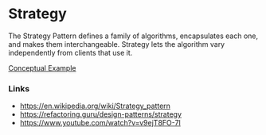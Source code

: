 # Strategy

The Strategy Pattern defines a family of algorithms, encapsulates each one, and makes them interchangeable. Strategy lets the algorithm vary independently from clients that use it.

[Conceptual Example](examples/conceptual.ts)

### Links

- https://en.wikipedia.org/wiki/Strategy_pattern
- https://refactoring.guru/design-patterns/strategy
- https://www.youtube.com/watch?v=v9ejT8FO-7I
